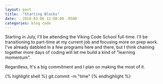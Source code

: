 ```yaml
---
layout: post
title:  "Starting Blocks"
date:   2016-03-06 12:00:00 -0500
categories: blog code
---
```

Starting in July, I'll be attending the Viking Code School full-time. I'll be transitioning to part-time at my current job and focusing more on prep work. I've already dabbled in a few programs here and there, but I think chaining together more days of coding will let me build a kind of "learning momentum".

Regardless, It's a big commitment and I plan on making the most of it.


{% highlight shell %}
  git.commit -m "time"
{% endhighlight %}